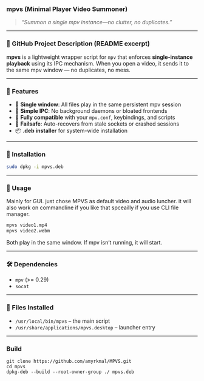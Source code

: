 ### **mpvs (Minimal Player Video Summoner)**

> *“Summon a single mpv instance—no clutter, no duplicates.”*
---
### **📝 GitHub Project Description (README excerpt)**
**mpvs** is a lightweight wrapper script for `mpv` that enforces **single-instance playback** using its IPC mechanism. When you open a video, it sends it to the same mpv window — no duplicates, no mess.

---

### 🔧 Features

* 🧠 **Single window**: All files play in the same persistent mpv session
* 🧼 **Simple IPC**: No background daemons or bloated frontends
* 🧩 **Fully compatible** with your `mpv.conf`, keybindings, and scripts
* 🧪 **Failsafe**: Auto-recovers from stale sockets or crashed sessions
* 📦 **.deb installer** for system-wide installation

---

### 🚀 Installation

```bash
sudo dpkg -i mpvs.deb
```

---

### 📄 Usage
Mainly for GUI. just chose MPVS as default video and audio luncher.
it will also work on commandline if you like that spceailly if you use CLI file manager.

```bash
mpvs video1.mp4
mpvs video2.webm
```

Both play in the same window. If mpv isn’t running, it will start.

---

### 🛠 Dependencies

* `mpv` (>= 0.29)
* `socat`

---

### 📁 Files Installed

* `/usr/local/bin/mpvs` – the main script
* `/usr/share/applications/mpvs.desktop` – launcher entry
---
### Build
```
git clone https://github.com/amyrkmal/MPVS.git
cd mpvs
dpkg-deb --build --root-owner-group ./ mpvs.deb 

```
